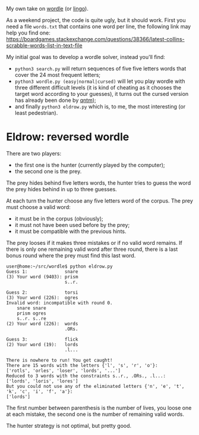 My own take on [wordle](https://www.powerlanguage.co.uk/wordle/) (or [lingo](https://en.wikipedia.org/wiki/Lingo_(American_game_show))).

As a weekend project, the code is quite ugly, but it should work.
First you need a file `words.txt` that contains one word per line, the following link may help you find one:  
https://boardgames.stackexchange.com/questions/38366/latest-collins-scrabble-words-list-in-text-file

My initial goal was to develop a wordle solver, instead you'll find:

- `python3 search.py` will return sequences of five five letters words that cover the 24 most frequent letters;
- `python3 wordle.py (easy|normal|cursed)` will let you play wordle with three different difficult levels (it is kind of cheating as it chooses the target word according to your guesses), it turns out the cursed version has already been done by [qntm](https://qntm.org/files/wordle/index.html));
- and finally `python3 eldrow.py` which is, to me, the most interesting (or least pedestrian).

# Eldrow: reversed wordle

There are two players:

- the first one is the hunter (currently played by the computer);
- the second one is the prey.

The prey hides behind five letters words, the hunter tries to guess the word the prey hides behind in up to three guesses.

At each turn the hunter choose any five letters word of the corpus.
The prey must choose a valid word:

- it must be in the corpus (obviously);
- it must not have been used before by the prey;
- it must be compatible with the previous hints.

The prey looses if it makes three mistakes or if no valid word remains.
If there is only one remaining valid word after three round, there is a last bonus round where the prey must find this last word.

```console
user@home:~/src/wordle$ python eldrow.py 
Guess 1:              snare
(3) Your word (9403): prism
                      s..r.

Guess 2:              torsi
(3) Your word (226):  ogres
Invalid word: incompatible with round 0.
	snare snare
	prism ogres
	s..r. s..re
(2) Your word (226):  words
                      .ORs.

Guess 3:              flick
(2) Your word (19):   lords
                      .l...

There is nowhere to run! You get caught!
There are 15 words with the letters {'l', 's', 'r', 'o'}:
['rotls', 'orles', 'loser', 'lords', '...']
Reduced to 3 words with the constraints s..r., .ORs., .l...:
['lords', 'loris', 'lores']
But you could not use any of the eliminated letters {'n', 'e', 't', 'k', 'c', 'i', 'f', 'a'}:
['lords']

```

The first number between parenthesis is the number of lives, you loose one at each mistake, the second one is the number of remaining valid words.

The hunter strategy is not optimal, but pretty good.
